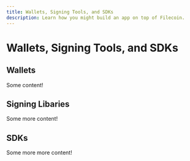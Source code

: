 ```yaml
---
title: Wallets, Signing Tools, and SDKs
description: Learn how you might build an app on top of Filecoin.
---
```


# Wallets, Signing Tools, and SDKs

## Wallets

Some content!

## Signing Libaries

Some more content!

## SDKs

Some more more content!
